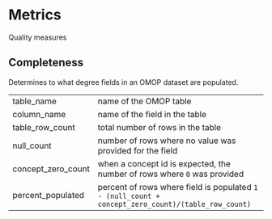 # Metrics

Quality measures

## Completeness

Determines to what degree fields in an OMOP dataset are populated.

| | |
| --- | --- |
| table_name | name of the OMOP table |
| column_name | name of the field in the table |
| table_row_count | total number of rows in the table |
| null_count | number of rows where no value was provided for the field |
| concept_zero_count | when a concept id is expected, the number of rows where `0` was provided |
| percent_populated | percent of rows where field is populated `1 - (null_count + concept_zero_count)/(table_row_count)` |
